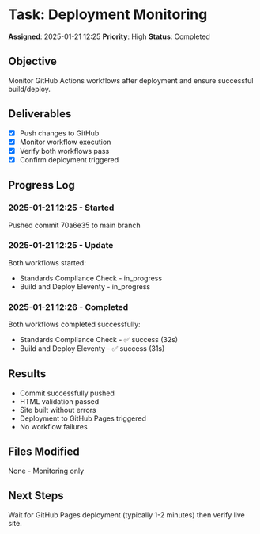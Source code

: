 # Task: Deployment Monitoring
**Assigned**: 2025-01-21 12:25
**Priority**: High
**Status**: Completed

## Objective
Monitor GitHub Actions workflows after deployment and ensure successful build/deploy.

## Deliverables
- [x] Push changes to GitHub
- [x] Monitor workflow execution
- [x] Verify both workflows pass
- [x] Confirm deployment triggered

## Progress Log
### 2025-01-21 12:25 - Started
Pushed commit 70a6e35 to main branch

### 2025-01-21 12:25 - Update
Both workflows started:
- Standards Compliance Check - in_progress
- Build and Deploy Eleventy - in_progress

### 2025-01-21 12:26 - Completed
Both workflows completed successfully:
- Standards Compliance Check - ✅ success (32s)
- Build and Deploy Eleventy - ✅ success (31s)

## Results
- Commit successfully pushed
- HTML validation passed
- Site built without errors
- Deployment to GitHub Pages triggered
- No workflow failures

## Files Modified
None - Monitoring only

## Next Steps
Wait for GitHub Pages deployment (typically 1-2 minutes) then verify live site.